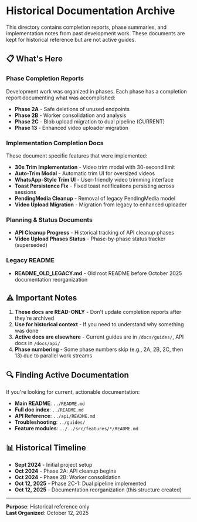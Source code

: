 # Historical Documentation Archive

This directory contains completion reports, phase summaries, and implementation notes from past development work. These documents are kept for historical reference but are not active guides.

## 📋 What's Here

### Phase Completion Reports

Development work was organized in phases. Each phase has a completion report documenting what was accomplished:

- **Phase 2A** - Safe deletions of unused endpoints
- **Phase 2B** - Worker consolidation and analysis
- **Phase 2C** - Blob upload migration to dual pipeline (CURRENT)
- **Phase 13** - Enhanced video uploader migration

### Implementation Completion Docs

These document specific features that were implemented:

- **30s Trim Implementation** - Video trim modal with 30-second limit
- **Auto-Trim Modal** - Automatic trim UI for oversized videos
- **WhatsApp-Style Trim UI** - User-friendly video trimming interface
- **Toast Persistence Fix** - Fixed toast notifications persisting across sessions
- **PendingMedia Cleanup** - Removal of legacy PendingMedia model
- **Video Upload Migration** - Migration from legacy to enhanced uploader

### Planning & Status Documents

- **API Cleanup Progress** - Historical tracking of API cleanup phases
- **Video Upload Phases Status** - Phase-by-phase status tracker (superseded)

### Legacy README

- **README_OLD_LEGACY.md** - Old root README before October 2025 documentation reorganization

## ⚠️ Important Notes

1. **These docs are READ-ONLY** - Don't update completion reports after they're archived
2. **Use for historical context** - If you need to understand why something was done
3. **Active docs are elsewhere** - Current guides are in `/docs/guides/`, API docs in `/docs/api/`
4. **Phase numbering** - Some phase numbers skip (e.g., 2A, 2B, 2C, then 13) due to parallel work streams

## 🔍 Finding Active Documentation

If you're looking for current, actionable documentation:

- **Main README**: `../README.md`
- **Full doc index**: `../README.md`
- **API Reference**: `../api/README.md`
- **Troubleshooting**: `../guides/`
- **Feature modules**: `../../src/features/*/README.md`

## 📊 Historical Timeline

- **Sept 2024** - Initial project setup
- **Oct 2024** - Phase 2A: API cleanup begins
- **Oct 2024** - Phase 2B: Worker consolidation
- **Oct 12, 2025** - Phase 2C-1: Dual pipeline implemented
- **Oct 12, 2025** - Documentation reorganization (this structure created)

---

**Purpose**: Historical reference only  
**Last Organized**: October 12, 2025
